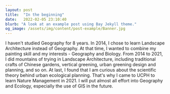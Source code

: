 ```yaml
---
layout: post
title:  "In the beginning"
date:   2022-02-05 23:10:40
blurb: "A look at an example post using Bay Jekyll theme."
og_image: /assets/img/content/post-example/Banner.jpg
---
```


I haven't studied Geography for 8 years. In 2014, I chose to learn Landscape Architecture instead of Geography. At that time, I wanted to combine my painting skill and my interests - Geography and Biology. From 2014 to 2021, I did mountains of trying in Landscape Architecture, including traditional crafts of Chinese gardens, vertical greening, urban greening design and planning, and so on. At last, I found that I am curious about the scientific theory behind urban ecological planning. That's why I came to UCPH to learn Nature Management in 2021. I will put almost all effort into Geography and Ecology, especially the use of GIS in the future.